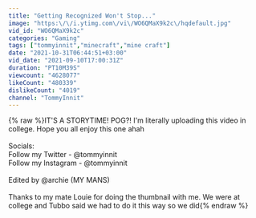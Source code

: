 ```yaml
---
title: "Getting Recognized Won't Stop..."
image: "https:\/\/i.ytimg.com\/vi\/WO6QMaX9k2c\/hqdefault.jpg"
vid_id: "WO6QMaX9k2c"
categories: "Gaming"
tags: ["tommyinnit","minecraft","mine craft"]
date: "2021-10-31T06:44:51+03:00"
vid_date: "2021-09-10T17:00:31Z"
duration: "PT10M39S"
viewcount: "4628077"
likeCount: "480339"
dislikeCount: "4019"
channel: "TommyInnit"
---
```

{% raw %}IT'S A STORYTIME! POG?! I'm literally uploading this video in college. Hope you all enjoy this one ahah<br /><br />Socials:<br />Follow my Twitter - @tommyinnit<br />Follow my Instagram - @tommyinnit<br /><br />Edited by @archie (MY MANS)<br /><br />Thanks to my mate Louie for doing the thumbnail with me. We were at college and Tubbo said we had to do it this way so we did{% endraw %}
